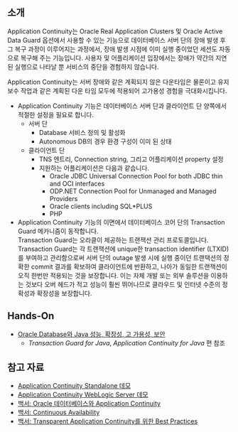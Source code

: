 ## 소개

Application Continuity는 Oracle Real Application Clusters 및 Oracle Active Data Guard 옵션에서 사용할 수 있는 기능으로 데이터베이스 서버 단의 장애 발생 후 그 복구 과정이 이루어지는 과정에서, 장애 발생 시점에 이미 실행 중이었던 세션도 자동으로 복구해 주는 기능입니다. 사용자 및 어플리케이션 입장에서는 장애가 약간의 지연된 실행으로 나타날 뿐 서비스의 중단을 경험하지 않습니다.

Application Continuity는 서버 장애와 같은 계획되지 않은 다운타임은 물론이고 유지 보수 작업과 같은 계획된 다운 타임 모두에 적용되어 고가용성 경험을 극대화시킵니다.

- Application Continuity 기능은 데이터베이스 서버 단과 클라이언트 단 양쪽에서 적절한 설정을 필요로 합니다.
    - 서버 단
        - Database 서비스 정의 및 활성화
        - Autonomous DB의 경우 환경 구성이 이미 된 상태
    - 클라이언트 단
        - TNS 엔트리, Connection string, 그리고 어플리케이션 property 설정
        - 지원하는 어플리케이션은 다음과 같습니다.
            - Oracle JDBC Universal Connection Pool for both JDBC thin and OCI interfaces 
            - ODP.NET Connection Pool for Unmanaged and Managed Providers
            - Oracle clients including SQL*PLUS
            - PHP
- Application Continuity 기능의 이면에서 데이터베이스 코어 단의 Transaction Guard 메카니즘이 동작합니다.  
    Transaction Guard는 오라클이 제공하는 트랜잭션 관리 프로토콜입니다. Transaction Guard는 각 트랜잭션에 unique한 transaction identifier (LTXID)를 부여하고 관리함으로써 서버 단의 outage 발생 시에 실행 중이던 트랜택션의 정확한 commit 결과를 확보하여 클라이언트에 반환하고, 나아가 동일한 트랜잭션이 오직 한번만 적용되는 것을 보장합니다. 이는 자체 개발 또는 외부 솔루션을 이용하는 것보다 오버 헤드가 적고 성능이 훨씬 뛰어나므로 클라우드 및 인터넷 수준의 정확성과 확장성을 보장합니다.
    
## Hands-On

- [Oracle Database와 Java 성능, 확장성, 고 가용성, 보안](https://www.oracle.com/webfolder/technetwork/tutorials/obe/db/12c/r1/appdev/Java_JDBC_12c_HOL_2013_latest/Java_JDBC_12c.html)
    - *Transaction Guard for Java*, *Application Continuity for Java* 편 참조

## 참고 자료

- [Application Continuity Standalone 데모](https://www.oracle.com/technetwork/database/options/clustering/applicationcontinuity/learnmore/appconndemo-1967318.zip)
- [Application Continuity WebLogic Server 데모](https://www.oracle.com/technetwork/database/options/clustering/applicationcontinuity/learnmore/ac-wls-integration-2045376.mp4)
- [백서: Oracle 데이터베이스와 Application Continuity](https://www.oracle.com/technetwork/database/options/clustering/ac-with-oracle-database-5303807.pdf)
- [백서: Continuous Availability](https://www.oracle.com/technetwork/database/options/clustering/applicationcontinuity/continuous-service-for-apps-on-atpd-5486113.pdf)
- [백서: Transparent Application Continuity를 위한 Best Practices](https://www.oracle.com/technetwork/database/options/clustering/applicationcontinuity/learnmore/ac-applicationguidelines-5440853.pdf)
